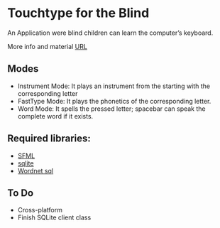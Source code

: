 # Touchtype for the Blind

An Application were blind children can learn the computer’s keyboard.

More info and material [URL](https://viktorkaramanis.wordpress.com/portfolio/touchtype-for-the-blind)

## Modes
* Instrument Mode: It plays an instrument from the starting with the corresponding letter
* FastType Mode: It plays the phonetics of the corresponding letter.
* Word Mode: It spells the pressed letter; spacebar can speak the complete word if it exists. 

## Required libraries:
* [SFML](https://www.sfml-dev.org/)
* [sqlite](https://sqlite.org/index.html)
* [Wordnet sql](https://sourceforge.net/projects/wnsql/files/wnsql3/sqlite/3.1/sqlite-31.db.zip/download)

## To Do
* Cross-platform
* Finish SQLite client class
